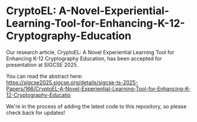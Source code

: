 # CryptoEL: A-Novel-Experiential-Learning-Tool-for-Enhancing-K-12-Cryptography-Education

Our research article, CryptoEL: A Novel Experiential Learning Tool for Enhancing K-12 Cryptography Education, has been accepted for presentation at SIGCSE 2025. 

You can read the abstract here: https://sigcse2025.sigcse.org/details/sigcse-ts-2025-Papers/166/CryptoEL-A-Novel-Experiential-Learning-Tool-for-Enhancing-K-12-Cryptography-Educatio

We're in the process of adding the latest code to this repository, so please check back  for updates!

